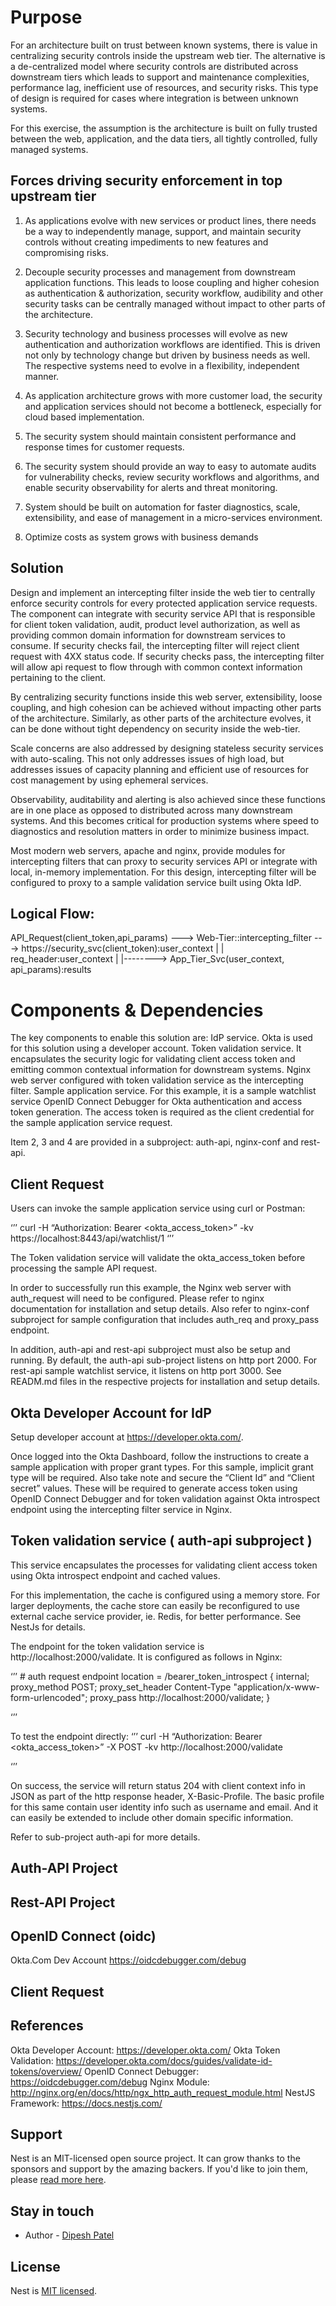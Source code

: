 # Purpose
For an architecture built on trust between known systems, there is value in centralizing security controls inside the upstream web tier.  The alternative is a de-centralized model where security controls are distributed across downstream tiers which leads to support and maintenance complexities, performance lag, inefficient use of resources, and security risks.  This type of design is required for cases where integration is between unknown systems.

For this exercise, the assumption is the architecture is built on fully trusted between the web, application, and the data tiers, all tightly controlled, fully managed systems.

## Forces driving security enforcement in top upstream tier

1.  As applications evolve with new services or product lines, there needs be a way to independently manage, support, and maintain security controls without creating impediments to new features and compromising risks.

2.  Decouple security processes and management from downstream application functions.  This leads to loose coupling and higher cohesion as authentication & authorization, security workflow, audibility and other security tasks can be centrally managed without impact to other parts of the architecture.

3.  Security technology and business processes will evolve as new authentication and authorization workflows are identified.  This is driven not only by technology change but driven by business needs as well.  The respective systems need to evolve in a flexibility, independent manner.

4.  As application architecture grows with more customer load, the security and application services should not become a bottleneck, especially for cloud based implementation.

5.  The security system should maintain consistent performance and response times for customer requests.

6.  The security system should provide an way to easy to automate audits for vulnerability checks, review security workflows and algorithms, and enable security observability for alerts and threat monitoring.

7.  System should be built on automation for faster diagnostics, scale, extensibility, and ease of management in a micro-services environment.

8.  Optimize costs as system grows with business demands


## Solution

Design and implement an intercepting filter inside the web tier to centrally enforce security controls for every protected application service requests.  The component can integrate with security service API that is responsible for client token validation, audit, product level authorization, as well as providing common domain information for downstream services to consume.  If security checks fail, the intercepting filter will reject client request with 4XX status code.  If security checks pass, the intercepting filter will allow api request to flow through with common context information pertaining to the client.

By centralizing security functions inside this web server, extensibility, loose coupling, and high cohesion can be achieved without impacting other parts of the architecture.  Similarly, as other parts of the architecture evolves, it can be done without tight dependency on security inside the web-tier.

Scale concerns are also addressed by designing stateless security services with auto-scaling.  This not only addresses issues of high load, but addresses issues of capacity planning and efficient use of resources for cost management by using ephemeral services.

Observability, auditability and alerting is also achieved since these functions are in one place as opposed to distributed across many downstream systems.  And this becomes critical for production systems where speed to diagnostics and resolution matters in order to minimize business impact.

Most modern web servers, apache and nginx, provide modules for intercepting filters that can proxy to security services API or integrate with local, in-memory implementation.  For this design, intercepting filter will be configured to proxy to a sample validation service built using Okta IdP.

##  Logical Flow:

API_Request(client_token,api_params) --->  Web-Tier::intercepting_filter --->  https://security_svc(client_token):user_context
                                                     |
                                                     |
                                            req_header:user_context
                                                     |
                                                     |-------->  App_Tier_Svc(user_context, api_params):results


# Components & Dependencies

The key components to enable this solution are:
IdP service.  Okta is used for this solution using a developer account.
Token validation service.  It encapsulates the security logic for validating client access token and emitting common contextual information for downstream systems.
Nginx web server configured with token validation service as the intercepting filter.
Sample application service.  For this example, it is a sample watchlist service
OpenID Connect Debugger for Okta authentication and access token generation.  The access token is required as the client credential for the sample application service request.

Item 2, 3 and 4 are provided in a subproject:  auth-api, nginx-conf and rest-api.

##  Client Request

Users can invoke the sample application service using curl or Postman:

‘’’
curl -H “Authorization: Bearer <okta_access_token>” -kv https://localhost:8443/api/watchlist/1
‘’’

The Token validation service will validate the okta_access_token before processing the sample API request.  

In order to successfully run this example, the Nginx web server with auth_request will need to be configured.  Please refer to nginx documentation for installation and setup details.  Also refer to nginx-conf subproject for sample configuration that includes auth_req and proxy_pass endpoint.

In addition, auth-api and rest-api subproject must also be setup and running.  By default, the auth-api sub-project listens on http port 2000.  For rest-api sample watchlist service, it listens on http port 3000.  See READM.md files in the respective projects for installation and setup details.


##  Okta Developer Account for IdP
Setup developer account at https://developer.okta.com/.

Once logged into the Okta Dashboard, follow the instructions to create a sample application with proper grant types.  For this sample, implicit grant type will be required.  Also take note and secure the “Client Id” and “Client secret” values.  These will be required to generate access token using OpenID Connect Debugger and for token validation against Okta introspect endpoint using the intercepting filter service in Nginx.

## Token validation service ( auth-api subproject )

This service encapsulates the processes for validating client access token using Okta introspect endpoint and cached values.  

For this implementation, the cache is configured using a memory store.  For larger deployments, the cache store can easily be reconfigured to use external cache service provider, ie. Redis, for better performance.  See NestJs for details.

The endpoint for the token validation service is http://localhost:2000/validate.  It is configured as follows in Nginx:

‘’’
        #  auth request endpoint
        location = /bearer_token_introspect {
            internal;
            proxy_method      POST;
            proxy_set_header  Content-Type "application/x-www-form-urlencoded";
            proxy_pass        http://localhost:2000/validate;
        }

‘’’

To test the endpoint directly:
‘’’
curl -H “Authorization: Bearer <okta_access_token>” -X POST -kv http://localhost:2000/validate

‘’’

On success, the service will return status 204 with client context info in JSON as part of the http response header, X-Basic-Profile.  The basic profile for this same contain user identity info such as username and email.  And it can easily be extended to include other domain specific information.

Refer to sub-project auth-api for more details.

## Auth-API Project


## Rest-API Project


## OpenID Connect (oidc)
Okta.Com Dev Account
https://oidcdebugger.com/debug


## Client Request


##  References
Okta Developer Account:   https://developer.okta.com/
Okta Token Validation:  https://developer.okta.com/docs/guides/validate-id-tokens/overview/
OpenID Connect Debugger:  https://oidcdebugger.com/debug
Nginx Module:  http://nginx.org/en/docs/http/ngx_http_auth_request_module.html
NestJS Framework: https://docs.nestjs.com/

## Support

Nest is an MIT-licensed open source project. It can grow thanks to the sponsors and support by the amazing backers. If you'd like to join them, please [read more here](https://docs.nestjs.com/support).

## Stay in touch

- Author - [Dipesh Patel](https://www.linkedin.com/dipeshpate)

## License

  Nest is [MIT licensed](LICENSE).
